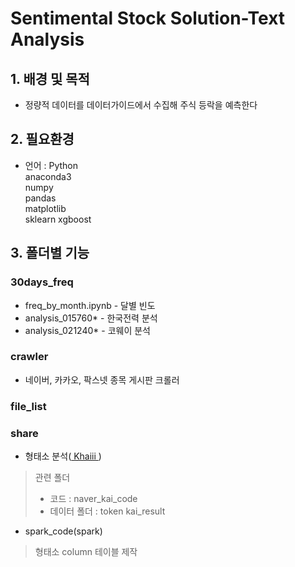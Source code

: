 # Sentimental Stock Solution-Text Analysis
## 1. 배경 및 목적
- 정량적 데이터를 데이터가이드에서 수집해 주식 등락을 예측한다


## 2. 필요환경
- 언어 : Python  
anaconda3  
numpy  
pandas  
matplotlib  
sklearn
xgboost

## 3. 폴더별 기능
### 30days_freq	
- freq_by_month.ipynb - 달별 빈도
- analysis_015760* - 한국전력 분석
- analysis_021240* - 코웨이 분석
### crawler  
- 네이버, 카카오, 팍스넷 종목 게시판 크롤러
### file_list	  
### share
- 형태소 분석(<a href="https://github.com/kakao/khaiii"> Khaiii </a>)
> 관련 폴더 
> - 코드 :  naver_kai_code
> - 데이터 폴더 : token kai_result
- spark_code(spark)
> 형태소 column 테이블 제작



